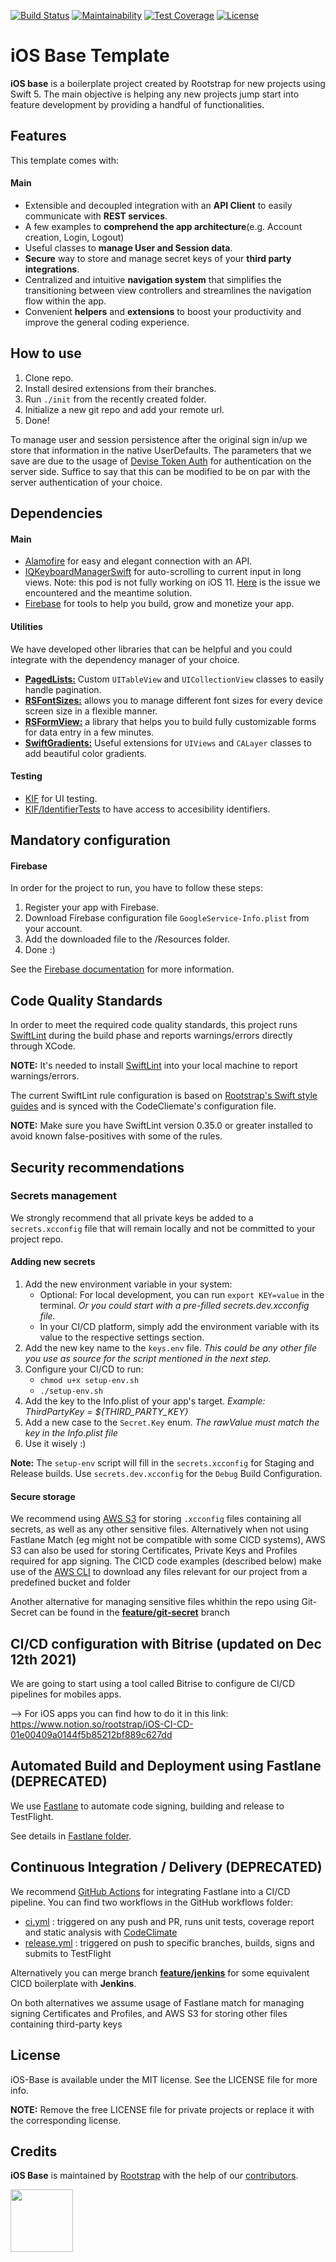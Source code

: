 [![Build Status](https://img.shields.io/travis/rootstrap/ios-base/master.svg)](https://travis-ci.org/rootstrap/ios-base)
[![Maintainability](https://api.codeclimate.com/v1/badges/21b076c80057210cda75/maintainability)](https://codeclimate.com/github/rootstrap/ios-base/maintainability)
[![Test Coverage](https://api.codeclimate.com/v1/badges/21b076c80057210cda75/test_coverage)](https://codeclimate.com/github/rootstrap/ios-base/test_coverage)
[![License](https://img.shields.io/github/license/rootstrap/ios-base.svg)](https://github.com/rootstrap/ios-base/blob/master/LICENSE.md)

# iOS Base Template
**iOS base** is a boilerplate project created by Rootstrap for new projects using Swift 5. The main objective is helping any new projects jump start into feature development by providing a handful of functionalities.

## Features
This template comes with:
#### Main
- Extensible and decoupled integration with an **API Client** to easily communicate with **REST services**.
- A few examples to **comprehend the app architecture**(e.g. Account creation, Login, Logout)
- Useful classes to **manage User and Session data**.
- **Secure** way to store and manage secret keys of your **third party integrations**.
- Centralized and intuitive **navigation system** that simplifies the transitioning between view controllers and streamlines the navigation flow within the app.
- Convenient **helpers** and **extensions** to boost your productivity and improve the general coding experience.

## How to use
1. Clone repo.
2. Install desired extensions from their branches.
3. Run `./init` from the recently created folder.
4. Initialize a new git repo and add your remote url.
5. Done!

To manage user and session persistence after the original sign in/up we store that information in the native UserDefaults. The parameters that we save are due to the usage of [Devise Token Auth](https://github.com/lynndylanhurley/devise_token_auth) for authentication on the server side. Suffice to say that this can be modified to be on par with the server authentication of your choice.

## Dependencies
#### Main
 - [Alamofire](https://github.com/Alamofire/Alamofire) for easy and elegant connection with an API.
 - [IQKeyboardManagerSwift](https://github.com/hackiftekhar/IQKeyboardManager) for auto-scrolling to current input in long views.
    Note: this pod is not fully working on iOS 11. [Here](https://github.com/hackiftekhar/IQKeyboardManager/issues/972) is the issue we encountered and the meantime solution.
 - [Firebase](https://github.com/firebase/firebase-ios-sdk) for tools to help you build, grow and monetize your app.

#### Utilities

We have developed other libraries that can be helpful and you could integrate with the dependency manager of your choice.

- **[PagedLists:](https://github.com/rootstrap/PagedLists)** Custom `UITableView` and `UICollectionView` classes to easily handle pagination.
- **[RSFontSizes:](https://github.com/rootstrap/RSFontSizes)** allows you to manage different font sizes for every device screen size in a flexible manner.
- **[RSFormView:](https://github.com/rootstrap/RSFormView)** a library that helps you to build fully customizable forms for data entry in a few minutes.
- **[SwiftGradients:](https://github.com/rootstrap/SwiftGradients)** Useful extensions for `UIViews` and `CALayer` classes to add beautiful color gradients.


#### Testing
 - [KIF](https://github.com/kif-framework/KIF) for UI testing.
 - [KIF/IdentifierTests](https://github.com/kif-framework/KIF) to have access to accesibility identifiers.

## Mandatory configuration
#### Firebase

In order for the project to run, you have to follow these steps:
1. Register your app with Firebase.
2. Download Firebase configuration file `GoogleService-Info.plist` from your account.
3. Add the downloaded file to the <main-source-folder>/Resources folder.
4. Done :)

See the [Firebase documentation](https://firebase.google.com/docs/ios/setup) for more information.

## Code Quality Standards
In order to meet the required code quality standards, this project runs [SwiftLint](https://github.com/realm/SwiftLint)
during the build phase and reports warnings/errors directly through XCode.

**NOTE:** It's needed to install [SwiftLint](https://github.com/realm/SwiftLint) into your local machine to report warnings/errors.

The current SwiftLint rule configuration is based on [Rootstrap's Swift style guides](https://rootstrap.github.io/swift) and is synced with
the CodeCliemate's configuration file.

**NOTE:** Make sure you have SwiftLint version 0.35.0 or greater installed to avoid known false-positives with some of the rules.

## Security recommendations

### Secrets management

We strongly recommend that all private keys be added to a `secrets.xcconfig` file that will remain locally and not be committed to your project repo.

#### Adding new secrets
1. Add the new environment variable in your system:
   - Optional: For local development, you can run `export KEY=value` in the terminal.
      _Or you could start with a pre-filled secrets.dev.xcconfig file._
   - In your CI/CD platform, simply add the environment variable with its value to the respective settings section.
2. Add the new key name to the `keys.env` file.
   _This could be any other file you use as source for the script mentioned in the next step._
3. Configure your CI/CD to run:
   - `chmod u+x setup-env.sh`
   - `./setup-env.sh`
4. Add the key to the Info.plist of your app's target.
   _Example: ThirdPartyKey = ${THIRD_PARTY_KEY}_
5. Add a new case to the `Secret.Key` enum.
   _The rawValue must match the key in the Info.plist file_
6. Use it wisely :)

**Note:** The `setup-env` script will fill in the `secrets.xcconfig` for Staging and Release builds.
Use `secrets.dev.xcconfig` for the `Debug` Build Configuration.

#### Secure storage

We recommend using [AWS S3](https://docs.aws.amazon.com/AmazonS3/latest/userguide/Welcome.html) for storing `.xcconfig` files containing all secrets, as well as any other sensitive files. Alternatively when not using Fastlane Match (eg might not be compatible with some CICD systems), AWS S3 can also be used for storing Certificates, Private Keys and Profiles required for app signing. The CICD code examples (described below) make use of the [AWS CLI](https://docs.aws.amazon.com/cli/latest/userguide/install-cliv2.html) to download any files relevant for our project from a predefined bucket and folder 

Another alternative for managing sensitive files whithin the repo using Git-Secret can be found in the [**feature/git-secret**](https://github.com/rootstrap/ios-base/tree/feature/jenkins) branch 

## CI/CD configuration with Bitrise (updated on Dec 12th 2021)

We are going to start using a tool called Bitrise to configure de CI/CD pipelines for mobiles apps.

--> For iOS apps you can find how to do it in this link: https://www.notion.so/rootstrap/iOS-CI-CD-01e00409a0144f5b85212bf889c627dd


## Automated Build and Deployment using Fastlane  (DEPRECATED)

We use [Fastlane](https://docs.fastlane.tools) to automate code signing, building and release to TestFlight. 

See details in [Fastlane folder](fastlane/README.md).

## Continuous Integration / Delivery (DEPRECATED)

We recommend [GitHub Actions](https://docs.github.com/en/actions) for integrating Fastlane into a CI/CD pipeline. You can find two workflows in the GitHub workflows folder:
* [ci.yml](.github/workflows/release.myl)       : triggered on any push and PR, runs unit tests, coverage report and static analysis with [CodeClimate](https://github.com/codeclimate/codeclimate)
* [release.yml](.github/workflows/release.yml)  : triggered on push to specific branches, builds, signs and submits to TestFlight

Alternatively you can merge branch [**feature/jenkins**](https://github.com/rootstrap/ios-base/tree/feature/jenkins) for some equivalent CICD boilerplate with **Jenkins**.

On both alternatives we assume usage of Fastlane match for managing signing Certificates and Profiles, and AWS S3 for storing other files containing third-party keys 

## License

iOS-Base is available under the MIT license. See the LICENSE file for more info.

**NOTE:** Remove the free LICENSE file for private projects or replace it with the corresponding license.

## Credits

**iOS Base** is maintained by [Rootstrap](http://www.rootstrap.com) with the help of our [contributors](https://github.com/rootstrap/ios-base/contributors).

[<img src="https://s3-us-west-1.amazonaws.com/rootstrap.com/img/rs.png" width="100"/>](http://www.rootstrap.com)
